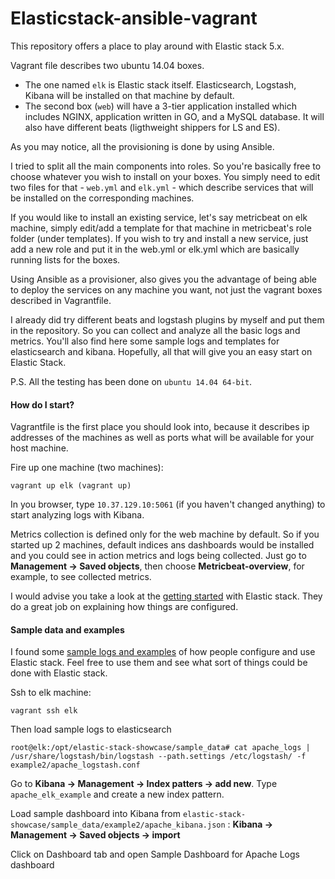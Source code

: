 # Elasticstack-ansible-vagrant

This repository offers a place to play around with Elastic stack 5.x.

Vagrant file describes two ubuntu 14.04 boxes.
* The one named ```elk``` is Elastic stack itself. Elasticsearch, Logstash, Kibana will be installed on that machine by default.
* The second box (```web```) will have a 3-tier application installed which includes NGINX, application written in GO, and a MySQL database. It will also have different beats (ligthweight shippers for LS and ES).

As you may notice, all the provisioning is done by using Ansible.

I tried to split all the main components into roles. So you're basically free to choose whatever you wish to install on your boxes. You simply need to edit two files for that - ```web.yml``` and ```elk.yml``` - which describe services that will be installed on the corresponding machines.

If you would like to install an existing service, let's say metricbeat on elk machine, simply edit/add a template for that machine in metricbeat's role folder (under templates). If you wish to try and install a new service, just add a new role and put it in the web.yml or elk.yml which are basically running lists for the boxes.

Using Ansible as a provisioner, also gives you the advantage of being able to deploy the services on any machine you want, not just the vagrant boxes described in  Vagrantfile.

I already did try different beats and logstash plugins by myself and put them in the repository. So you can collect and analyze all the basic logs and metrics. You'll also find here some sample logs and templates for elasticsearch and kibana. Hopefully, all that will give you an easy start on Elastic Stack.

P.S. All the testing has been done on ```ubuntu 14.04 64-bit```.

 #### How do I start?

 Vagrantfile is the first place you should look into, because it describes ip addresses of the machines as well as ports what will be available for your host machine.

 Fire up one machine (two machines):
 ```
 vagrant up elk (vagrant up)
 ```

 In you browser, type ```10.37.129.10:5061``` (if you haven't changed anything)  to start analyzing logs with Kibana.

 Metrics collection is defined only for the web machine by default. So if you started up 2 machines, default indices ans dashboards would be installed and you could see in action metrics and logs being collected. Just go to **Management -> Saved objects**, then choose **Metricbeat-overview**, for example, to see collected metrics.

 I would advise you take a look at the [getting started](https://www.elastic.co/guide/en/beats/libbeat/5.x/getting-started.html) with Elastic stack. They do a great job on explaining how things are configured.

 #### Sample data and examples
 I found some [sample logs and examples](https://github.com/elastic/examples) of how people configure and use Elastic stack. Feel free to use them and see what sort of things could be done with Elastic stack.

 Ssh to elk machine:
 ```
 vagrant ssh elk
 ```

 Then load sample logs to elasticsearch

 ```
 root@elk:/opt/elastic-stack-showcase/sample_data# cat apache_logs | /usr/share/logstash/bin/logstash --path.settings /etc/logstash/ -f example2/apache_logstash.conf
 ```
Go to **Kibana -> Management -> Index patters -> add new**.  Type ```apache_elk_example``` and create a new index pattern.


Load sample dashboard into Kibana from ```elastic-stack-showcase/sample_data/example2/apache_kibana.json``` : **Kibana -> Management -> Saved objects -> import**



Click on Dashboard tab and open Sample Dashboard for Apache Logs dashboard





 
